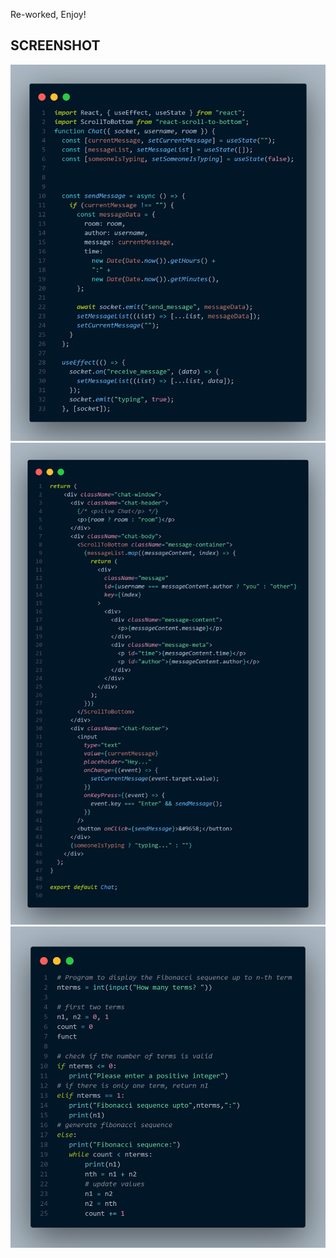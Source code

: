 Re-worked, Enjoy!
## SCREENSHOT
![ScreenShot](./screenshots/newcode.png)
![ScreenShot](./screenshots/newcode1.png)
![ScreenShot](./screenshots/newcode2.png)